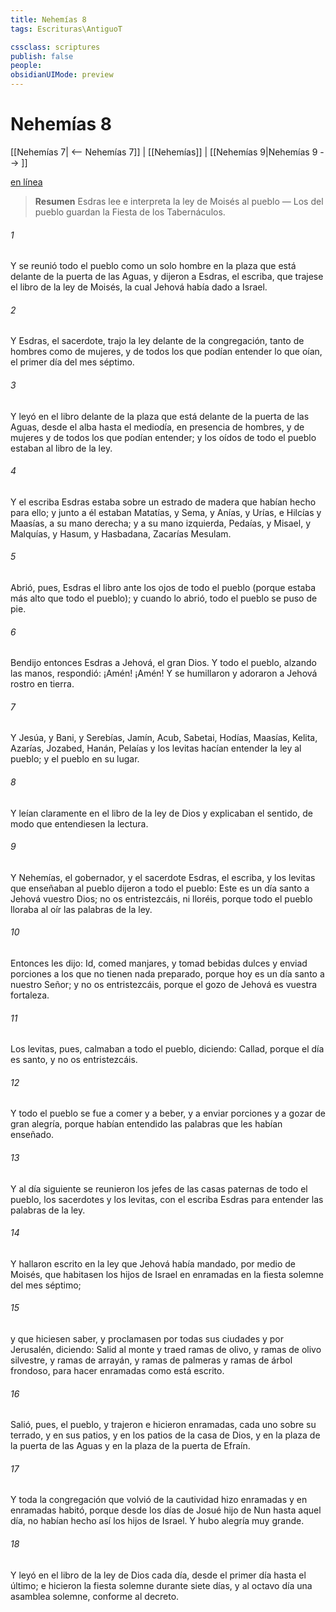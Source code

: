 ```yaml
---
title: Nehemías 8
tags: Escrituras\AntiguoT

cssclass: scriptures
publish: false
people:
obsidianUIMode: preview
---
```


# Nehemías 8
[[Nehemías 7| <-- Nehemías 7]] | [[Nehemías]] | [[Nehemías 9|Nehemías 9 --> ]]

[en línea](https://churchofjesuschrist.org/study/scriptures/ot/neh/8?lang=spa)

> __Resumen__
Esdras lee e interpreta la ley de Moisés al pueblo — Los del pueblo guardan la Fiesta de los Tabernáculos.

###### 1 
Y se reunió todo el pueblo como un solo hombre en la plaza que está delante de la puerta de las Aguas, y dijeron a Esdras, el escriba, que trajese el libro de la ley de Moisés, la cual Jehová había dado a Israel.

###### 2 
Y Esdras, el sacerdote, trajo la ley delante de la congregación, tanto de hombres como de mujeres, y de todos los que podían entender lo que oían, el primer día del mes séptimo.

###### 3 
Y leyó en el libro delante de la plaza que está delante de la puerta de las Aguas, desde el alba hasta el mediodía, en presencia de hombres, y de mujeres y de todos los que podían entender; y los oídos de todo el pueblo estaban  al libro de la ley.

###### 4 
Y el escriba Esdras estaba sobre un estrado de madera que habían hecho para ello; y junto a él estaban Matatías, y Sema, y Anías, y Urías, e Hilcías y Maasías, a su mano derecha; y a su mano izquierda, Pedaías, y Misael, y Malquías, y Hasum, y Hasbadana, Zacarías  Mesulam.

###### 5 
Abrió, pues, Esdras el libro ante los ojos de todo el pueblo (porque estaba más alto que todo el pueblo); y cuando lo abrió, todo el pueblo se puso de pie.

###### 6 
Bendijo entonces Esdras a Jehová, el gran Dios. Y todo el pueblo, alzando las manos, respondió: ¡Amén! ¡Amén! Y se humillaron y adoraron a Jehová rostro en tierra.

###### 7 
Y Jesúa, y Bani, y Serebías, Jamín, Acub, Sabetai, Hodías, Maasías, Kelita, Azarías, Jozabed, Hanán, Pelaías y los levitas hacían entender la ley al pueblo; y el pueblo  en su lugar.

###### 8 
Y leían claramente en el libro de la ley de Dios y explicaban el sentido, de modo que entendiesen la lectura.

###### 9 
Y Nehemías, el gobernador, y el sacerdote Esdras, el escriba, y los levitas que enseñaban al pueblo dijeron a todo el pueblo: Este es un día santo a Jehová vuestro Dios; no os entristezcáis, ni lloréis, porque todo el pueblo lloraba al oír las palabras de la ley.

###### 10 
Entonces les dijo: Id, comed manjares, y tomad bebidas dulces y enviad porciones a los que no tienen nada preparado, porque hoy es un día santo a nuestro Señor; y no os entristezcáis, porque el gozo de Jehová es vuestra fortaleza.

###### 11 
Los levitas, pues, calmaban a todo el pueblo, diciendo: Callad, porque el día es santo, y no os entristezcáis.

###### 12 
Y todo el pueblo se fue a comer y a beber, y a enviar porciones y a gozar de gran alegría, porque habían entendido las palabras que les habían enseñado.

###### 13 
Y al día siguiente se reunieron los jefes de las casas paternas de todo el pueblo, los sacerdotes y los levitas, con el escriba Esdras para entender las palabras de la ley.

###### 14 
Y hallaron escrito en la ley que Jehová había mandado, por medio de Moisés, que habitasen los hijos de Israel en enramadas en la fiesta solemne del mes séptimo;

###### 15 
y que hiciesen saber, y proclamasen por todas sus ciudades y por Jerusalén, diciendo: Salid al monte y traed ramas de olivo, y ramas de olivo silvestre, y ramas de arrayán, y ramas de palmeras y ramas de  árbol frondoso, para hacer enramadas como está escrito.

###### 16 
Salió, pues, el pueblo, y  trajeron e hicieron enramadas, cada uno sobre su terrado, y en sus patios, y en los patios de la casa de Dios, y en la plaza de la puerta de las Aguas y en la plaza de la puerta de Efraín.

###### 17 
Y toda la congregación que volvió de la cautividad hizo enramadas y en enramadas habitó, porque desde los días de Josué hijo de Nun hasta aquel día, no habían hecho así los hijos de Israel. Y hubo alegría muy grande.

###### 18 
Y leyó  en el libro de la ley de Dios cada día, desde el primer día hasta el último; e hicieron la fiesta solemne durante siete días, y al octavo día  una asamblea solemne, conforme al decreto.

